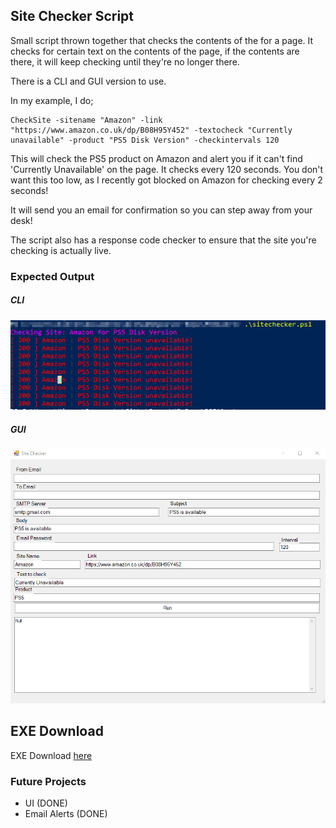 ## Site Checker Script

Small script thrown together that checks the contents of the for a page. It checks for certain text on the contents of the page, if the contents are there, it will keep checking until they're no longer there.

There is a CLI and GUI version to use.

In my example, I do;

```
CheckSite -sitename "Amazon" -link "https://www.amazon.co.uk/dp/B08H95Y452" -textocheck "Currently unavailable" -product "PS5 Disk Version" -checkintervals 120
```

This will check the PS5 product on Amazon and alert you if it can't find 'Currently Unavailable' on the page. It checks every 120 seconds. You don't want this too low, as I recently got blocked on Amazon for checking every 2 seconds!

It will send you an email for confirmation so you can step away from your desk!

The script also has a response code checker to ensure that the site you're checking is actually live.

### Expected Output

##### CLI

![example](./assets/1.png)

##### GUI

![example2](./assets/2.png)

## EXE Download

EXE Download [here](https://github.com/KieranJamess/KJ-Repo/blob/master/PS5Alert/Executable.zip)

### Future Projects

- UI (DONE)
- Email Alerts (DONE)
